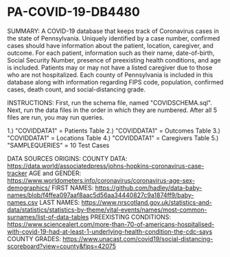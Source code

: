 # PA-COVID-19-DB4480
SUMMARY:
A COVID-19 database that keeps track of Coronavirus cases in the state of Pennsylvania. Uniquely identified by a case number, confirmed cases should have information about the patient, location, caregiver, and outcome. For each patient, information such as their name, date-of-birth, Social Security Number, presence of preexisting health conditions, and age is included. Patients may or may not have a listed caregiver due to those who are not hospitalized. Each county of Pennsylvania is included in this database along with information regarding FIPS code, population, confirmed cases, death count, and social-distancing grade.  

INSTRUCTIONS:
First, run the schema file, named "COVIDSCHEMA.sql". Next, run the data files in the order in which they are numbered.
After all 5 files are run, you may run queries.

1.) "COVIDDATA1" = Patients Table
2.) "COVIDDATA1" = Outcomes Table
3.) "COVIDDATA1" = Locations Table
4.) "COVIDDATA1" = Caregivers Table
5.) "SAMPLEQUERIES" = 10 Test Cases

DATA SOURCES ORIGINS:
COUNTY DATA: https://data.world/associatedpress/johns-hopkins-coronavirus-case-tracker 
AGE and GENDER: https://www.worldometers.info/coronavirus/coronavirus-age-sex-demographics/ 
FIRST NAMES: https://github.com/hadley/data-baby-names/blob/f4ffea097aaf8aac5d56aa34440827c9a1874ff9/baby-names.csv 
LAST NAMES: https://www.nrscotland.gov.uk/statistics-and-data/statistics/statistics-by-theme/vital-events/names/most-common-surnames/list-of-data-tables 
PREEXISTING CONDITIONS: https://www.sciencealert.com/more-than-70-of-americans-hospitalised-with-covid-19-had-at-least-1-underlying-health-condition-the-cdc-says 
COUNTY GRADES: https://www.unacast.com/covid19/social-distancing-scoreboard?view=county&fips=42075 
